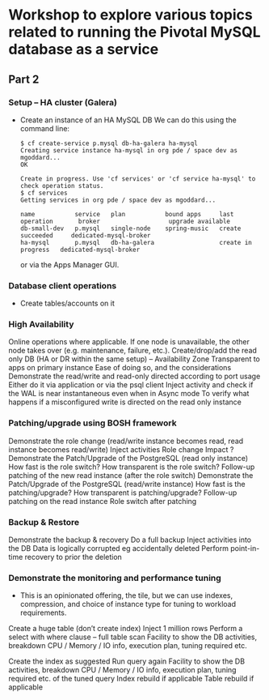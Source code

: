 # Workshop to explore various topics related to running the Pivotal MySQL database as a service

## Part 2

### Setup – HA cluster (Galera)
* Create an instance of an HA MySQL DB
  We can do this using the command line:
  ```
  $ cf create-service p.mysql db-ha-galera ha-mysql
  Creating service instance ha-mysql in org pde / space dev as mgoddard...
  OK

  Create in progress. Use 'cf services' or 'cf service ha-mysql' to check operation status.
  $ cf services
  Getting services in org pde / space dev as mgoddard...

  name           service   plan           bound apps     last operation       broker                   upgrade available
  db-small-dev   p.mysql   single-node    spring-music   create succeeded     dedicated-mysql-broker
  ha-mysql       p.mysql   db-ha-galera                  create in progress   dedicated-mysql-broker
  ```
  or via the Apps Manager GUI.

### Database client operations

* Create tables/accounts on it

### High Availability

Online operations where applicable.  If one node is unavailable, the other node takes over (e.g. maintenance, failure, etc.).
Create/drop/add the read only DB (HA or DR within the same setup) – Availability Zone
Transparent to apps on primary instance
Ease of doing so, and the considerations
Demonstrate the read/write and read-only directed according to port usage
Either do it via application or via the psql client
Inject activity and check if the WAL is near instantaneous even when in Async mode
To verify what happens if a misconfigured write is directed on the read only instance

### Patching/upgrade using BOSH framework

Demonstrate the role change (read/write instance becomes read, read instance becomes read/write)
Inject activities
Role change
Impact ?
Demonstrate the Patch/Upgrade of the PostgreSQL (read only instance)
How fast is the role switch?
How transparent is the role switch?
Follow-up patching of the new read instance (after the role switch)
Demonstrate the Patch/Upgrade of the PostgreSQL (read/write instance)
How fast is the patching/upgrade?
How transparent is patching/upgrade?
Follow-up patching  on the read instance
Role switch after patching


### Backup & Restore

Demonstrate the backup & recovery
Do a full backup
Inject activities into the DB
Data is logically corrupted eg accidentally deleted
Perform point-in-time recovery to prior the deletion

### Demonstrate the monitoring and performance tuning

* This is an opinionated offering, the tile, but we can use indexes, compression, and choice of instance type
for tuning to workload requirements.

Create a huge table (don’t create index)
Inject 1 million rows
Perform a select with where clause – full table scan
Facility to show the DB activities, breakdown CPU / Memory / IO info, execution plan, tuning required etc.

Create the index as suggested
Run query again
Facility to show the DB activities, breakdown CPU / Memory / IO info, execution plan, tuning required etc. of the tuned query
Index rebuild if applicable
Table rebuild if applicable


